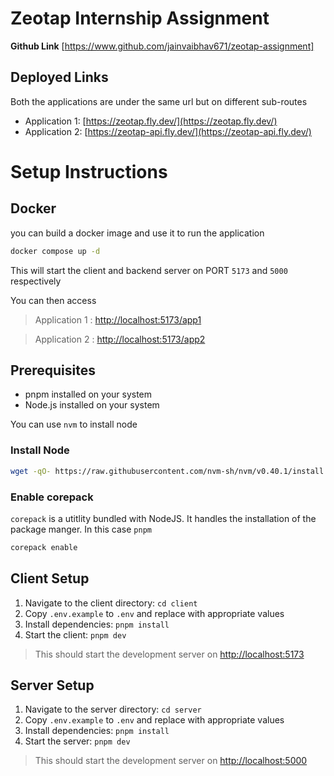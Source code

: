 
# Zeotap Internship Assignment

**Github Link** [https://www.github.com/jainvaibhav671/zeotap-assignment]

## Deployed Links

Both the applications are under the same url but on different sub-routes

- Application 1: [https://zeotap.fly.dev/](https://zeotap.fly.dev/)
- Application 2: [https://zeotap-api.fly.dev/](https://zeotap-api.fly.dev/)

**Setup Instructions**
===========================================================

## Docker

you can build a docker image and use it to run the application

```bash
docker compose up -d
```

This will start the client and backend server on PORT `5173` and `5000` respectively

You can then access

> Application 1 : [http://localhost:5173/app1](http://localhost:5173/app1)

> Application 2 : [http://localhost:5173/app2](http://localhost:5173/app2)

**Prerequisites**
---------------

* pnpm installed on your system
* Node.js installed on your system

You can use `nvm` to install node


### Install Node
```bash
wget -qO- https://raw.githubusercontent.com/nvm-sh/nvm/v0.40.1/install.sh | bash
```
### Enable corepack

`corepack` is a utitlity bundled with NodeJS. It handles the installation of the package manger. In this case `pnpm`

```bash
corepack enable
```

**Client Setup**
--------------

1. Navigate to the client directory: `cd client`
2. Copy `.env.example` to `.env` and replace with appropriate values
3. Install dependencies: `pnpm install`
4. Start the client: `pnpm dev`

> This should start the development server on [http://localhost:5173](http://localhost:5173)

**Server Setup**
--------------

1. Navigate to the server directory: `cd server`
2. Copy `.env.example` to `.env` and replace with appropriate values
2. Install dependencies: `pnpm install`
3. Start the server: `pnpm dev`

> This should start the development server on [http://localhost:5000](http://localhost:5000)
